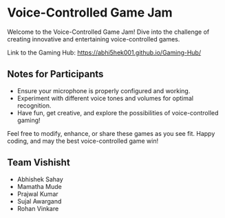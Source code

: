 # Voice-Controlled Game Jam

Welcome to the Voice-Controlled Game Jam! Dive into the challenge of creating innovative and entertaining voice-controlled games.

Link to the Gaming Hub: https://abhi5hek001.github.io/Gaming-Hub/

## Notes for Participants
- Ensure your microphone is properly configured and working.
- Experiment with different voice tones and volumes for optimal recognition.
- Have fun, get creative, and explore the possibilities of voice-controlled gaming!

Feel free to modify, enhance, or share these games as you see fit. Happy coding, and may the best voice-controlled game win!

## Team Vishisht
- Abhishek Sahay
- Mamatha Mude
- Prajwal Kumar
- Sujal Awargand
- Rohan Vinkare